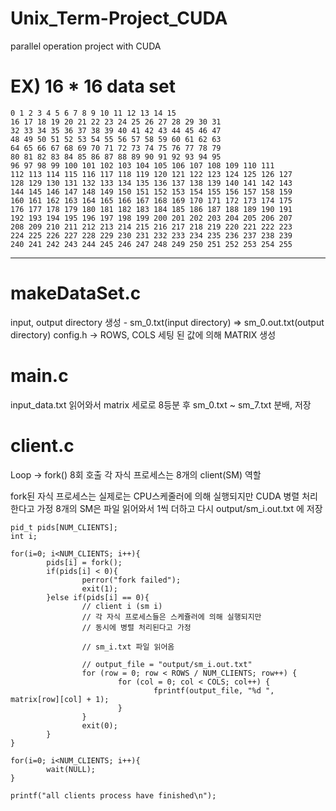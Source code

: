 # Unix_Term-Project_CUDA
parallel operation project with CUDA

# EX) 16 * 16 data set 
```
0 1 2 3 4 5 6 7 8 9 10 11 12 13 14 15 
16 17 18 19 20 21 22 23 24 25 26 27 28 29 30 31 
32 33 34 35 36 37 38 39 40 41 42 43 44 45 46 47 
48 49 50 51 52 53 54 55 56 57 58 59 60 61 62 63 
64 65 66 67 68 69 70 71 72 73 74 75 76 77 78 79 
80 81 82 83 84 85 86 87 88 89 90 91 92 93 94 95 
96 97 98 99 100 101 102 103 104 105 106 107 108 109 110 111 
112 113 114 115 116 117 118 119 120 121 122 123 124 125 126 127 
128 129 130 131 132 133 134 135 136 137 138 139 140 141 142 143 
144 145 146 147 148 149 150 151 152 153 154 155 156 157 158 159 
160 161 162 163 164 165 166 167 168 169 170 171 172 173 174 175 
176 177 178 179 180 181 182 183 184 185 186 187 188 189 190 191 
192 193 194 195 196 197 198 199 200 201 202 203 204 205 206 207 
208 209 210 211 212 213 214 215 216 217 218 219 220 221 222 223 
224 225 226 227 228 229 230 231 232 233 234 235 236 237 238 239 
240 241 242 243 244 245 246 247 248 249 250 251 252 253 254 255 
```
----
# makeDataSet.c
input, output directory 생성 - sm_0.txt(input directory) => sm_0.out.txt(output directory)
config.h ->   ROWS, COLS 세팅 된 값에 의해 MATRIX 생성

# main.c
input_data.txt 읽어와서 matrix 세로로 8등분 후 sm_0.txt ~ sm_7.txt 분배, 저장

# client.c
Loop -> fork() 8회 호출
각 자식 프로세스는 8개의 client(SM) 역할

fork된 자식 프로세스는 실제로는 CPU스케줄러에 의해 실행되지만 CUDA 병렬 처리 한다고 가정
8개의 SM은 파일 읽어와서 1씩 더하고 다시 output/sm_i.out.txt 에 저장
```
pid_t pids[NUM_CLIENTS];
int i;

for(i=0; i<NUM_CLIENTS; i++){
        pids[i] = fork();
        if(pids[i] < 0){
                perror("fork failed");
                exit(1);
        }else if(pids[i] == 0){
                // client i (sm i)
                // 각 자식 프로세스들은 스케쥴러에 의해 실행되지만
                // 동시에 병렬 처리된다고 가정
                
                // sm_i.txt 파일 읽어옴

                // output_file = "output/sm_i.out.txt" 
                for (row = 0; row < ROWS / NUM_CLIENTS; row++) {
                        for (col = 0; col < COLS; col++) {
                                fprintf(output_file, "%d ", matrix[row][col] + 1);
                        }
                }
                exit(0);
        }
}

for(i=0; i<NUM_CLIENTS; i++){
        wait(NULL);
}

printf("all clients process have finished\n");

```

